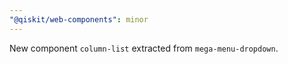 ```yaml
---
"@qiskit/web-components": minor
---
```


New component `column-list` extracted from `mega-menu-dropdown`.
